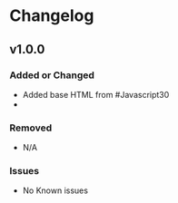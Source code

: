 # Changelog

## v1.0.0

### Added or Changed
- Added base HTML from #Javascript30
- 
### Removed

- N/A

### Issues

- No Known issues
